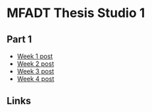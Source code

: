 # MFADT Thesis Studio 1
## Part 1
* [Week 1 post](summer-research.md)
* [Week 2 post](creative-research-1.md)
* [Week 3 post](creative-research-2.md)
* [Week 4 post](creative-research-3.md)
## Links
